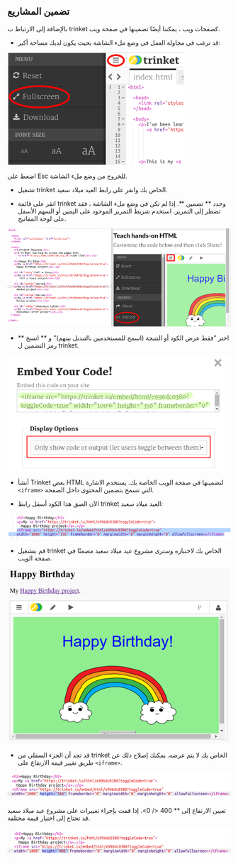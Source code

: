 ## تضمين المشاريع

بالإضافة إلى الارتباط ب trinket كصفحات ويب ، يمكننا أيضًا تضمينها في صفحة ويب.

+ قد ترغب في محاولة العمل في وضع ملء الشاشة بحيث يكون لديك مساحة أكبر:

![لقطة شاشة](images/showcase-fullscreen.png)

اضغط على Esc للخروج من وضع ملء الشاشة.

+ تشغيل trinket الخاص بك وانقر على رابط العيد ميلاد سعيد.

+ انقر على قائمة trinket وحدد ** تضمين **. إذا لم تكن في وضع ملء الشاشة ، فقد تضطر إلى التمرير. استخدم شريط التمرير الموجود على اليمين أو السهم الأسفل على لوحة المفاتيح.

![لقطة الشاشة](images/showcase-embed-code.png)

+ اختر "فقط عرض الكود أو النتيجة (اسمح للمستخدمين بالتبديل بينهم)" و ** انسخ ** رمز التضمين ل trinket. 

![لقطة الشاشة](images/showcase-embed.png)

+ أنشأ Trinket بعض HTML لتضمينها في صفحة الويب الخاصة بك. يستخدم الاشارة `<iframe>` التي تسمح بتضمين المحتوى داخل الصفحة.

+ الآن الصق هذا الكود أسفل رابط trinket العيد ميلاد سعيد:

![لقطة الشاشة](images/showcase-paste-embed.png)

+ قم بتشغيل trinket الخاص بك لاختباره وسترى مشروع عيد ميلاد سعيد مضمنًا في صفحة الويب. 

![لقطة الشاشة](images/showcase-embed-output.png)

+ قد تجد أن الجزء السفلي من trinket الخاص بك لا يتم عرضه. يمكنك إصلاح ذلك عن طريق تغيير قيمة الارتفاع على `<iframe>`. 

![لقطة الشاشة](images/showcase-embed-height.png)

تعيين الارتفاع إلى ** 400 </ 0>. إذا قمت بإجراء تغييرات على مشروع عيد ميلاد سعيد قد تحتاج إلى اختيار قيمة مختلفة.</p> 

![لقطة الشاشة](images/showcase-embed-fixed.png)